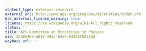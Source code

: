 ```yaml
---
content_type: external-resource
external_url: http://www.aps.org/programs/minorities/index.cfm
has_external_license_warning: true
license: https://en.wikipedia.org/wiki/All_rights_reserved
status: ''
title: APS Committee on Minorities in Physics
uid: 24d86463-a013-48ac-83e4-d4d51fb232bd
wayback_url: ''
---
```

